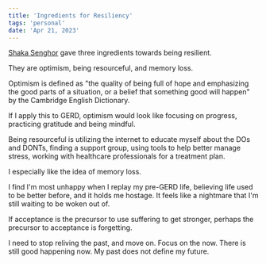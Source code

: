 ```yaml
---
title: 'Ingredients for Resiliency'
tags: 'personal'
date: 'Apr 21, 2023'
---
```


[Shaka Senghor](https://www.youtube.com/watch?v=ISjRSek5Xbs&t=402s) gave three ingredients towards being resilient.

They are optimism, being resourceful, and memory loss.

Optimism is defined as "the quality of being full of hope and emphasizing the good parts of a situation, or a belief that something good will happen" by the Cambridge English Dictionary.

If I apply this to GERD, optimism would look like focusing on progress, practicing gratitude and being mindful.

Being resourceful is utilizing the internet to educate myself about the DOs and DONTs, finding a support group, using tools to help better manage stress, working with healthcare professionals for a treatment plan.

I especially like the idea of memory loss.

I find I'm most unhappy when I replay my pre-GERD life, believing life used to be better before, and it holds me hostage. It feels like a nightmare that I'm still waiting to be woken out of.

If acceptance is the precursor to use suffering to get stronger, perhaps the precursor to acceptance is forgetting.

I need to stop reliving the past, and move on. Focus on the now. There is still good happening now. My past does not define my future.
